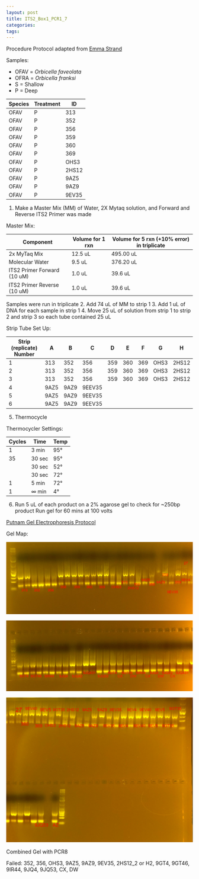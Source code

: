 ```yaml
---
layout: post
title: ITS2_Box1_PCR1_7
categories:
tags:
---
```


Procedure
Protocol adapted from [Emma Strand](https://emmastrand.github.io/EmmaStrand_Notebook/16s,-ITS2,-23s-PCR-Protocol-Testing/)

Samples:
- OFAV = *Orbicella faveolata*
- OFRA = *Orbicella franksi*
- S = Shallow
- P = Deep

| Species | Treatment | ID     |
|---------|-----------|--------|
| OFAV    | P         | 313    |
| OFAV    | P         | 352    |
| OFAV    | P         | 356    |
| OFAV    | P         | 359    |
| OFAV    | P         | 360    |
| OFAV    | P         | 369    |
| OFAV    | P         | OHS3   |
| OFAV    | P         | 2HS12  |
| OFAV    | P         | 9AZ5   |
| OFAV    | P         | 9AZ9   |
| OFAV    | P         | 9EV35  |

1. Make a Master Mix (MM) of Water, 2X Mytaq solution, and Forward and Reverse ITS2 Primer was made

Master Mix:

| Component                   | Volume for 1 rxn  |  Volume for 5 rxn (+10% error) in triplicate |
|-----------------------------|-------------------|---------------------------------------------|
| 2x MyTaq Mix                | 12.5 uL           | 495.00 uL                                   |
| Molecular Water             | 9.5 uL            | 376.20 uL                                   |
| ITS2 Primer Forward (10 uM) | 1.0 uL            | 39.6 uL                                     |
| ITS2 Primer Reverse (10 uM) | 1.0 uL            | 39.6 uL                                     |

Samples were run in triplicate
2. Add 74 uL of MM to strip 1
3. Add 1 uL of DNA for each sample in strip 1
4. Move 25 uL of solution from strip 1 to strip 2 and strip 3 so each tube contained 25 uL

Strip Tube Set Up:

| Strip (replicate) Number | A    | B   | C       | D   | E   | F   | G    | H     |
|--------------------------|------|-----|---------|-----|-----|-----|------|-------|
| 1                        | 313  | 352 | 356     | 359 | 360 | 369 | OHS3 | 2HS12 |
| 2                        | 313  | 352 | 356     | 359 | 360 | 369 | OHS3 | 2HS12 |
| 3                        | 313  | 352 | 356     | 359 | 360 | 369 | OHS3 | 2HS12 |
| 4                        | 9AZ5 | 9AZ9 | 9EEV35 |
| 5                        | 9AZ5 | 9AZ9 | 9EEV35 |
| 6                        | 9AZ5 | 9AZ9 | 9EEV35 |

5. Thermocycle

Thermocycler Settings:

| Cycles | Time   | Temp |
|--------|--------|------|
| 1 	   | 3 min  | 95°  |
| 35     | 30 sec | 95°  |
|        | 30 sec | 52°  |
|        | 30 sec | 72°  |
| 1      | 5 min  | 72°  |
| 1      | ∞ min  | 4°   |

6. Run 5 uL of each product on a 2% agarose gel to check for ~250bp product
   Run gel for 60 mins at 100 volts

[Putnam Gel Electrophoresis Protocol](https://emmastrand.github.io/EmmaStrand_Notebook/Gel-Electrophoresis-Protocol/)


Gel Map:

![](https://raw.githubusercontent.com/wdunster/WDPrada_Lab_Notebook/master/images/ITS2_Gel7.png)

![](https://raw.githubusercontent.com/wdunster/WDPrada_Lab_Notebook/master/images/ITS2_Gel7-2.png)

![](https://raw.githubusercontent.com/wdunster/WDPrada_Lab_Notebook/master/images/ITS2_Gel8.png)

Combined Gel with PCR8

Failed: 352, 356, OHS3, 9AZ5, 9AZ9, 9EV35, 2HS12_2 or H2, 9GT4, 9GT46, 9IR44, 9JQ4, 9JQ53, CX, DW
